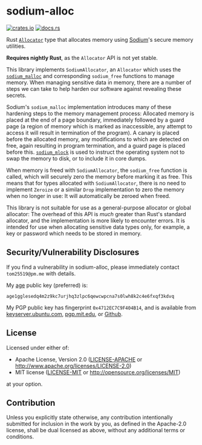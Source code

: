 # sodium-alloc
[![crates.io](https://img.shields.io/crates/v/sodium-alloc.svg)](https://crates.io/crates/sodium-alloc)
[![docs.rs](https://docs.rs/sodium-alloc/badge.svg)](https://docs.rs/sodium-alloc)

Rust [`Allocator`](https://doc.rust-lang.org/std/alloc/trait.Allocator.html)
type that allocates memory using [Sodium](https://doc.libsodium.org/)'s secure
memory utilities.

**Requires nightly Rust**, as the `Allocator` API is not yet stable.

This library implements `SodiumAllocator`, an `Allocator` which uses the
[`sodium_malloc`](https://doc.libsodium.org/memory_management#guarded-heap-allocations)
and corresponding `sodium_free` functions to manage memory. When managing
sensitive data in memory, there are a number of steps we can take to help harden
our software against revealing these secrets.

Sodium's `sodium_malloc` implementation introduces many of these hardening steps
to the memory management process: Allocated memory is placed at the end of a
page boundary, immediately followed by a guard page (a region of memory which is
marked as inaccessible, any attempt to access it will result in termination of
the program). A canary is placed before the allocated memory, any modifications
to which are detected on free, again resulting in program termination, and a
guard page is placed before this.
[`sodium_mlock`](https://doc.libsodium.org/memory_management#locking-memory) is
used to instruct the operating system not to swap the memory to disk, or to
include it in core dumps.

When memory is freed with `SodiumAllocator`, the `sodium_free` function is
called, which will securely zero the memory before marking it as free. This
means that for types allocated with `SodiumAllocator`, there is no need to
implement `Zeroize` or a similar `Drop` implementation to zero the memory when
no longer in use: It will automatically be zeroed when freed.

This library is not suitable for use as a general-purpose allocator or global
allocator: The overhead of this API is *much* greater than Rust's standard
allocator, and the implementation is more likely to encounter errors. It is
intended for use when allocating sensitive data types only, for example, a key
or password which needs to be stored in memory.

## Security/Vulnerability Disclosures
If you find a vulnerability in sodium-alloc, please immediately contact
`tom25519@pm.me` with details.

My [age](https://github.com/FiloSottile/age) public key (preferred) is:

```text
age1gglesedq4m2z9kc7urjhq3zlpc6qewcwpcna7s0lwh8k2c4e6fxqf3kdvq
```

My PGP public key has fingerprint `0x4712EC7C9F404B14`, and is available from
[keyserver.ubuntu.com](https://keyserver.ubuntu.com),
[pgp.mit.edu](https://pgp.mit.edu/), or
[Github](https://github.com/tom25519.gpg).

## License
Licensed under either of:

 * Apache License, Version 2.0 ([LICENSE-APACHE](LICENSE-APACHE) or
   http://www.apache.org/licenses/LICENSE-2.0)
 * MIT license ([LICENSE-MIT](LICENSE-MIT) or
   http://opensource.org/licenses/MIT)

at your option.

## Contribution
Unless you explicitly state otherwise, any contribution intentionally submitted
for inclusion in the work by you, as defined in the Apache-2.0 license, shall be
dual licensed as above, without any additional terms or conditions.
